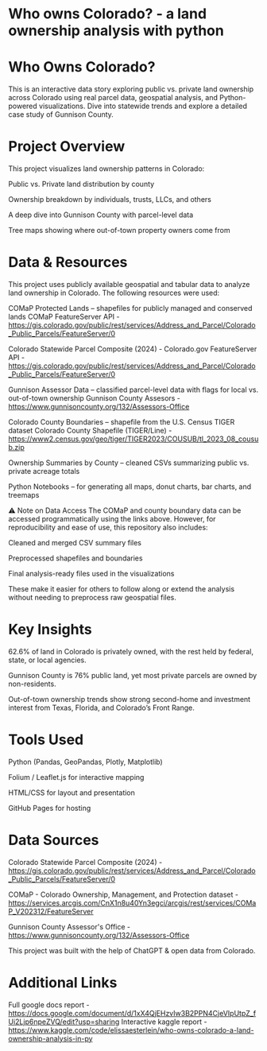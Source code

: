 # Who owns Colorado? - a land ownership analysis with python


# Who Owns Colorado?

This is an interactive data story exploring public vs. private land ownership across Colorado using real parcel data, geospatial analysis, and Python-powered visualizations. Dive into statewide trends and explore a detailed case study of Gunnison County.

# Project Overview

This project visualizes land ownership patterns in Colorado:

Public vs. Private land distribution by county

Ownership breakdown by individuals, trusts, LLCs, and others

A deep dive into Gunnison County with parcel-level data

Tree maps showing where out-of-town property owners come from

# Data & Resources

This project uses publicly available geospatial and tabular data to analyze land ownership in Colorado. The following resources were used:

COMaP Protected Lands – shapefiles for publicly managed and conserved lands
COMaP FeatureServer API - https://gis.colorado.gov/public/rest/services/Address_and_Parcel/Colorado_Public_Parcels/FeatureServer/0

Colorado Statewide Parcel Composite (2024) - 
Colorado.gov FeatureServer API - https://gis.colorado.gov/public/rest/services/Address_and_Parcel/Colorado_Public_Parcels/FeatureServer/0

Gunnison Assessor Data – classified parcel-level data with flags for local vs. out-of-town ownership 
Gunnison County Assesors - https://www.gunnisoncounty.org/132/Assessors-Office

Colorado County Boundaries – shapefile from the U.S. Census TIGER dataset
Colorado County Shapefile (TIGER/Line) - https://www2.census.gov/geo/tiger/TIGER2023/COUSUB/tl_2023_08_cousub.zip

Ownership Summaries by County – cleaned CSVs summarizing public vs. private acreage totals

Python Notebooks – for generating all maps, donut charts, bar charts, and treemaps

⚠️ Note on Data Access
The COMaP and county boundary data can be accessed programmatically using the links above. However, for reproducibility and ease of use, this repository also includes:

Cleaned and merged CSV summary files

Preprocessed shapefiles and boundaries

Final analysis-ready files used in the visualizations

These make it easier for others to follow along or extend the analysis without needing to preprocess raw geospatial files.

# Key Insights

62.6% of land in Colorado is privately owned, with the rest held by federal, state, or local agencies.

Gunnison County is 76% public land, yet most private parcels are owned by non-residents.

Out-of-town ownership trends show strong second-home and investment interest from Texas, Florida, and Colorado’s Front Range.

# Tools Used

Python (Pandas, GeoPandas, Plotly, Matplotlib)

Folium / Leaflet.js for interactive mapping

HTML/CSS for layout and presentation

GitHub Pages for hosting

# Data Sources

Colorado Statewide Parcel Composite (2024) - https://gis.colorado.gov/public/rest/services/Address_and_Parcel/Colorado_Public_Parcels/FeatureServer/0

COMaP - Colorado Ownership, Management, and Protection dataset - https://services.arcgis.com/CnX1n8u40Yn3egci/arcgis/rest/services/COMaP_V202312/FeatureServer

Gunnison County Assessor's Office - https://www.gunnisoncounty.org/132/Assessors-Office

This project was built with the help of ChatGPT & open data from Colorado. 

# Additional Links 

Full google docs report - https://docs.google.com/document/d/1xX4QjEHzvIw3B2PPN4CjeVIpUtpZ_fUi2Ljp6npeZVQ/edit?usp=sharing
Interactive kaggle report - https://www.kaggle.com/code/elissaesterlein/who-owns-colorado-a-land-ownership-analysis-in-py


